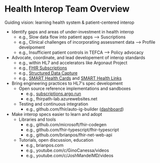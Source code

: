 # Health Interop Team Overview

Guiding vision: learning health system & patient-centered interop

* Identify gaps and areas of under-investment in health interop
    * e.g., Slow data flow into patient apps --> Suscriptions
    * e.g., Clinical challenges of incorporating assessment data --> Profile develpoment
    * e.g., Insufficient patient controls in TEFCA --> Policy advocacy
* Advocate, coordinate, and lead developement of interop standards
    * e.g., within HL7 and accelerators like Argonaut Project
    * e.g., [FHIR Subscriptions](https://build.fhir.org/subscriptions)
    * e.g., [Structured Data Capture](http://hl7.org/fhir/uv/sdc/)
    * e.g., [SMART Health Cards](https://spec.smarthealth.cards) and [SMART Health Links](https://hackmd.io/@vci/smart-health-links)
* Bring engineering practices to HL7's spec development
    * Open source reference implementations and sandboxes
        * e.g., [subscriptions.argo.run](subscriptions.argo.run)
        * e.g., fhirpath-lab.azurewebsites.net
    * Testing and continuous integration
        * e.g., github.com/fhir/auto-ig-builder ([dashboard](https://fhir.github.io/auto-ig-builder/builds.html))
* Make interop specs easier to learn and adopt
    * Libraries and tools
        * e.g., github.com/microsoft/fhir-codegen
        * e.g., github.com/fhir-typescript/fhir-typescript
        * e.g., github.com/brianpos/fhir-net-web-api
    * Tutorials, open discussion, education
        * e.g., brianpos.com
        * e.g., youtube.com/c/GinoCanessa/videos
        * e.g., youtube.com/c/JoshMandelMD/videos
